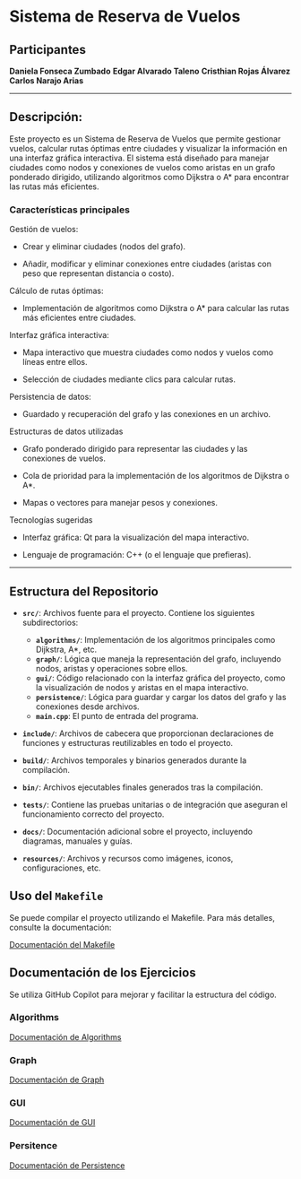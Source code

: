 # Sistema de Reserva de Vuelos

## Participantes 
**Daniela Fonseca Zumbado**
**Edgar Alvarado Taleno**
**Cristhian Rojas Álvarez**
**Carlos Narajo Arias**

---
## Descripción:

Este proyecto es un Sistema de Reserva de Vuelos que permite gestionar vuelos, calcular rutas óptimas entre ciudades y visualizar la información en una interfaz gráfica interactiva. El sistema está diseñado para manejar ciudades como nodos y conexiones de vuelos como aristas en un grafo ponderado dirigido, utilizando algoritmos como Dijkstra o A* para encontrar las rutas más eficientes.

### Características principales
Gestión de vuelos:

* Crear y eliminar ciudades (nodos del grafo).

* Añadir, modificar y eliminar conexiones entre ciudades (aristas con peso que representan distancia o costo).

Cálculo de rutas óptimas:

* Implementación de algoritmos como Dijkstra o A* para calcular las rutas más eficientes entre ciudades.

Interfaz gráfica interactiva:

* Mapa interactivo que muestra ciudades como nodos y vuelos como líneas entre ellos.

* Selección de ciudades mediante clics para calcular rutas.

Persistencia de datos:

* Guardado y recuperación del grafo y las conexiones en un archivo.
  
Estructuras de datos utilizadas
* Grafo ponderado dirigido para representar las ciudades y las conexiones de vuelos.

* Cola de prioridad para la implementación de los algoritmos de Dijkstra o A*.

* Mapas o vectores para manejar pesos y conexiones.

Tecnologías sugeridas
* Interfaz gráfica: Qt para la visualización del mapa interactivo.

* Lenguaje de programación: C++ (o el lenguaje que prefieras).
---

## Estructura del Repositorio

- **`src/`**: Archivos fuente para el proyecto. Contiene los siguientes subdirectorios:
  - **`algorithms/`**: Implementación de los algoritmos principales como Dijkstra, A*, etc.
  - **`graph/`**: Lógica que maneja la representación del grafo, incluyendo nodos, aristas y operaciones sobre ellos.
  - **`gui/`**: Código relacionado con la interfaz gráfica del proyecto, como la visualización de nodos y aristas en el mapa interactivo.
  - **`persistence/`**: Lógica para guardar y cargar los datos del grafo y las conexiones desde archivos.
  - **`main.cpp`**: El punto de entrada del programa.

- **`include/`**: Archivos de cabecera que proporcionan declaraciones de funciones y estructuras reutilizables en todo el proyecto.

- **`build/`**: Archivos temporales y binarios generados durante la compilación.

- **`bin/`**: Archivos ejecutables finales generados tras la compilación.

- **`tests/`**: Contiene las pruebas unitarias o de integración que aseguran el funcionamiento correcto del proyecto.

- **`docs/`**: Documentación adicional sobre el proyecto, incluyendo diagramas, manuales y guías.

- **`resources/`**: Archivos y recursos como imágenes, iconos, configuraciones, etc.


## Uso del `Makefile`
Se puede compilar el proyecto utilizando el Makefile. Para más detalles, consulte la documentación:

[Documentación del Makefile](docs/make.md)

## Documentación de los Ejercicios
Se utiliza GitHub Copilot para mejorar y facilitar la estructura del código.

### Algorithms
[Documentación de Algorithms](docs/algorithms.md)
### Graph
[Documentación de Graph](docs/graph.md)
### GUI
[Documentación de GUI](docs/gui.md)
### Persitence
[Documentación de Persistence](docs/persistence.md)
